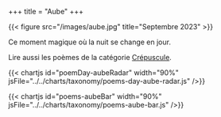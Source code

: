 +++
title = "Aube"
+++
<!-- FM:Snippet:Start data:{"id":"_figure","fields":[{"name":"imageName","value":"aube.jpg"},{"name":"imageCaption","value":"Septembre 2023"}]} -->
{{< figure src="/images/aube.jpg" title="Septembre 2023" >}}
<!-- FM:Snippet:End -->

Ce moment magique où la nuit se change en jour.

Lire aussi les poèmes de la catégorie [Crépuscule](../crépuscule/).

{{< chartjs id="poemDay-aubeRadar" width="90%" jsFile="../../charts/taxonomy/poems-day-aube-radar.js" />}}

{{< chartjs id="poems-aubeBar" width="90%" jsFile="../../charts/taxonomy/poems-aube-bar.js" />}}